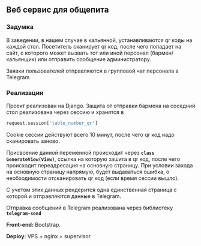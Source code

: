 ## Веб сервис для общепита

### Задумка

В заведении, в нашем случае в кальянной, устанавливаются qr коды на каждой стол. 
Посетитель сканирует qr код, после чего попадает на сайт, с которого может вызвать тот или иной персонал (бармен/кальянщик) 
или отправить сообщение администратору. 

Заявки пользователей отправляются в групповой чат персонала в Telegram 

### Реализация

Проект реализован на Django.
Защита от отправки бармена на соседний стол реализована через сессию и хранятся в 
```python
request.session['table_number_qr']
```
Cookie сессии действуют всего 10 минут, после чего qr код надо сканировать заново.

Присвоение данной переменной происходит через __`class GenerateView(View)`__, ссылка на которую зашита в qr код, после чего происходит переадресация 
на основную страницу.
При условии захода на основную страницу напрямую, будет выдаваться ошибка, о необходимости отсканировать qr код (если время сессии вышло).

С учетом этих данных рендерится одна единственная страница с которой и отправляются данные в Telegram.

Отправка сообщений в Telegram реализована через библиотеку __`telegram-send`__

__Front-end:__ Bootstrap.

__Deploy:__ VPS + nginx + supervisor



